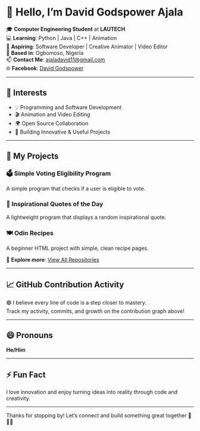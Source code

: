 # 👋 Hello, I’m David Godspower Ajala 

🎓 **Computer Engineering Student** at **LAUTECH**  
💻 **Learning**: Python | Java | C++ | Animation  
🚀 **Aspiring**: Software Developer | Creative Animator | Video Editor  
📍 **Based in**: Ogbomoso, Nigeria  
📫 **Contact Me**: [ajaladavid11@gmail.com](mailto:ajaladavid11@gmail.com)  
🌐 **Facebook**: [David Godspower](https://web.facebook.com/facebook.comDavidGodpower) 

---

## 👀 Interests

- 💡 Programming and Software Development  
- 🎬 Animation and Video Editing  
- 🌍 Open Source Collaboration  
- 🔧 Building Innovative & Useful Projects  

---

## 💼 My Projects

### 🗳 Simple Voting Eligibility Program  
A simple program that checks if a user is eligible to vote.

### 💬 Inspirational Quotes of the Day  
A lightweight program that displays a random inspirational quote.

### 🍽 Odin Recipes  
A beginner HTML project with simple, clean recipe pages.

🔗 **Explore more**: [View All Repositories](https://github.com/David-Godspower?tab=repositories)

---

## 📈 GitHub Contribution Activity

🟢 I believe every line of code is a step closer to mastery.  
Track my activity, commits, and growth on the contribution graph above!

---

## 😄 Pronouns  
**He/Him**

---

## ⚡ Fun Fact  
I love innovation and enjoy turning ideas into reality through code and creativity.

---

Thanks for stopping by! Let’s connect and build something great together 🚀🚀🚀
